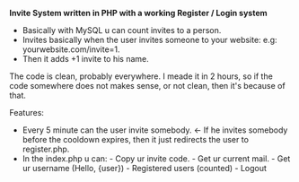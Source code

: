 **Invite System written in PHP with a working Register / Login system**

- Basically with MySQL u can count invites to a person.
- Invites basically when the user invites someone to your website: e.g: yourwebsite.com/invite=1.
- Then it adds +1 invite to his name.

The code is clean, probably everywhere.
I meade it in 2 hours, so if the code somewhere does not makes sense, or not clean, then it's because of that.

Features:

- Every 5 minute can the user invite somebody. <- If he invites somebody before the cooldown expires, then it just redirects the user to register.php.
- In the index.php u can:
                        - Copy ur invite code.
                        - Get ur current mail.
                        - Get ur username (Hello, {user})
                        - Registered users (counted)
                        - Logout
